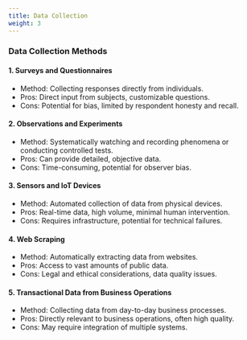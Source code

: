 ```yaml
---
title: Data Collection 
weight: 3
---
```


### Data Collection Methods

#### 1. Surveys and Questionnaires

- Method: Collecting responses directly from individuals.
- Pros: Direct input from subjects, customizable questions.
- Cons: Potential for bias, limited by respondent honesty and recall.

#### 2. Observations and Experiments

- Method: Systematically watching and recording phenomena or conducting controlled tests.
- Pros: Can provide detailed, objective data.
- Cons: Time-consuming, potential for observer bias.

#### 3. Sensors and IoT Devices

- Method: Automated collection of data from physical devices.
- Pros: Real-time data, high volume, minimal human intervention.
- Cons: Requires infrastructure, potential for technical failures.

#### 4. Web Scraping

- Method: Automatically extracting data from websites.
- Pros: Access to vast amounts of public data.
- Cons: Legal and ethical considerations, data quality issues.

#### 5. Transactional Data from Business Operations

- Method: Collecting data from day-to-day business processes.
- Pros: Directly relevant to business operations, often high quality.
- Cons: May require integration of multiple systems.

